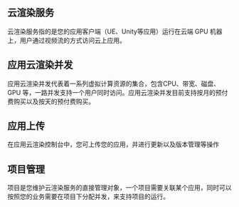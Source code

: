 ## 云渲染服务
云渲染服务指的是您的应用客户端（UE、Unity等应用）运行在云端 GPU 机器上，用户通过视频流的方式访问云上应用。

## 应用云渲染并发
应用云渲染并发代表着一系列虚拟计算资源的集合，包含CPU、带宽、磁盘、GPU 等，一路并发支持一个用户同时访问。应用云渲染并发目前支持按月的预付费购买以及按天的预付费购买。

## 应用上传
在应用云渲染控制台中，您可上传您的应用，并进行更新以及版本管理等操作

## 项目管理
项目是您维护云渲染服务的直接管理对象，一个项目需要关联某个应用，同时可以按照您的业务需要在项目下分配并发，来支持项目的运行。